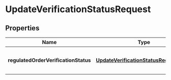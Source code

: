 
# UpdateVerificationStatusRequest

## Properties
Name | Type | Description | Notes
------------ | ------------- | ------------- | -------------
**regulatedOrderVerificationStatus** | [**UpdateVerificationStatusRequestBody**](UpdateVerificationStatusRequestBody.md) | The updated values of the &#x60;VerificationStatus&#x60; field. | 



